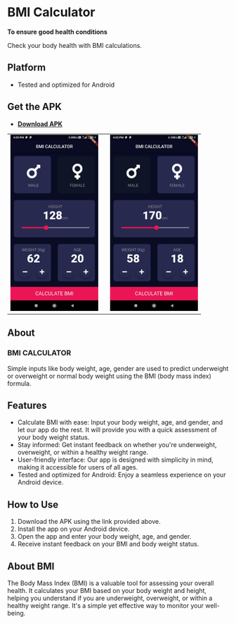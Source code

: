# BMI Calculator

**To ensure good health conditions**

Check your body health with BMI calculations.

## Platform

- Tested and optimized for Android

## Get the APK

- [**Download APK**](https://drive.google.com/file/d/1IuDEOHG5q-tq_1FoSRq1SrQ8odR6HJMX/view?usp=sharing)

<table>
  <tr>
    <td>
      <img src="Screenshots/s1.jpg" width="200">
    </td>
    <td style="padding-left: 20px;">
      <img src="Screenshots/s2.jpg" width="200">
    </td>
  </tr>
</table>  

## About

### BMI CALCULATOR

Simple inputs like body weight, age, gender are used to predict underweight or overweight or normal body weight using the BMI (body mass index) formula.

## Features

- Calculate BMI with ease: Input your body weight, age, and gender, and let our app do the rest. It will provide you with a quick assessment of your body weight status.
- Stay informed: Get instant feedback on whether you're underweight, overweight, or within a healthy weight range.
- User-friendly interface: Our app is designed with simplicity in mind, making it accessible for users of all ages.
- Tested and optimized for Android: Enjoy a seamless experience on your Android device.

## How to Use

1. Download the APK using the link provided above.
2. Install the app on your Android device.
3. Open the app and enter your body weight, age, and gender.
4. Receive instant feedback on your BMI and body weight status.
   

## About BMI

The Body Mass Index (BMI) is a valuable tool for assessing your overall health. It calculates your BMI based on your body weight and height, helping you understand if you are underweight, overweight, or within a healthy weight range. It's a simple yet effective way to monitor your well-being.
